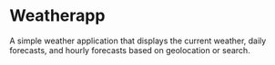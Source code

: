 # Weatherapp
A simple weather application that displays the current weather, daily forecasts, and hourly forecasts based on geolocation or search.
